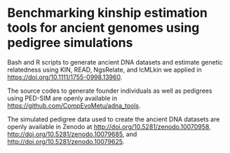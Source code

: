 # Benchmarking kinship estimation tools for ancient genomes using pedigree simulations
Bash and R scripts to generate ancient DNA datasets and estimate genetic relatedness using KIN, READ, NgsRelate, and lcMLkin we applied in https://doi.org/10.1111/1755-0998.13960.

The source codes to generate founder individuals as well as pedigrees using PED-SIM are openly available in https://github.com/CompEvoMetu/adna_tools.

The simulated pedigree data used to create the ancient DNA datasets are openly available in Zenodo at http://doi.org/10.5281/zenodo.10070958, http://doi.org/10.5281/zenodo.10079685, and http://doi.org/10.5281/zenodo.10079625.
